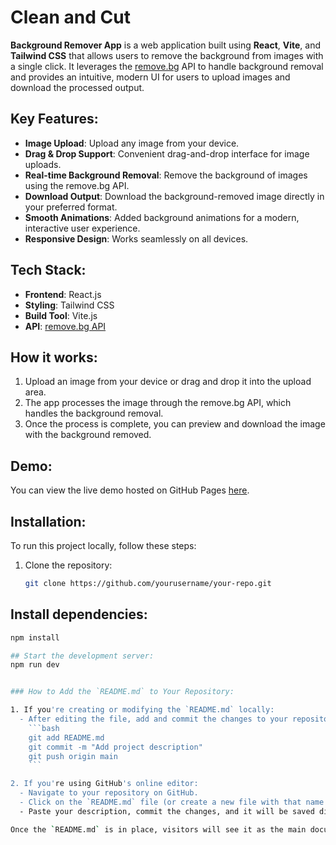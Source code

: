 # Clean and Cut

**Background Remover App** is a web application built using **React**, **Vite**, and **Tailwind CSS** that allows users to remove the background from images with a single click. It leverages the [remove.bg](https://www.remove.bg/) API to handle background removal and provides an intuitive, modern UI for users to upload images and download the processed output.

## Key Features:
- **Image Upload**: Upload any image from your device.
- **Drag & Drop Support**: Convenient drag-and-drop interface for image uploads.
- **Real-time Background Removal**: Remove the background of images using the remove.bg API.
- **Download Output**: Download the background-removed image directly in your preferred format.
- **Smooth Animations**: Added background animations for a modern, interactive user experience.
- **Responsive Design**: Works seamlessly on all devices.

## Tech Stack:
- **Frontend**: React.js
- **Styling**: Tailwind CSS
- **Build Tool**: Vite.js
- **API**: [remove.bg API](https://www.remove.bg/)

## How it works:
1. Upload an image from your device or drag and drop it into the upload area.
2. The app processes the image through the remove.bg API, which handles the background removal.
3. Once the process is complete, you can preview and download the image with the background removed.

## Demo:
You can view the live demo hosted on GitHub Pages [here](https://yourusername.github.io/your-repo).

## Installation:
To run this project locally, follow these steps:
1. Clone the repository:
   ```bash
   git clone https://github.com/yourusername/your-repo.git

## Install dependencies:
 ```bash
npm install

## Start the development server:
npm run dev


### How to Add the `README.md` to Your Repository:

1. If you're creating or modifying the `README.md` locally:
   - After editing the file, add and commit the changes to your repository:
     ```bash
     git add README.md
     git commit -m "Add project description"
     git push origin main
     ```

2. If you're using GitHub's online editor:
   - Navigate to your repository on GitHub.
   - Click on the `README.md` file (or create a new file with that name if it doesn't exist).
   - Paste your description, commit the changes, and it will be saved directly in the repository.

Once the `README.md` is in place, visitors will see it as the main documentation when they land on your repository's main page.
